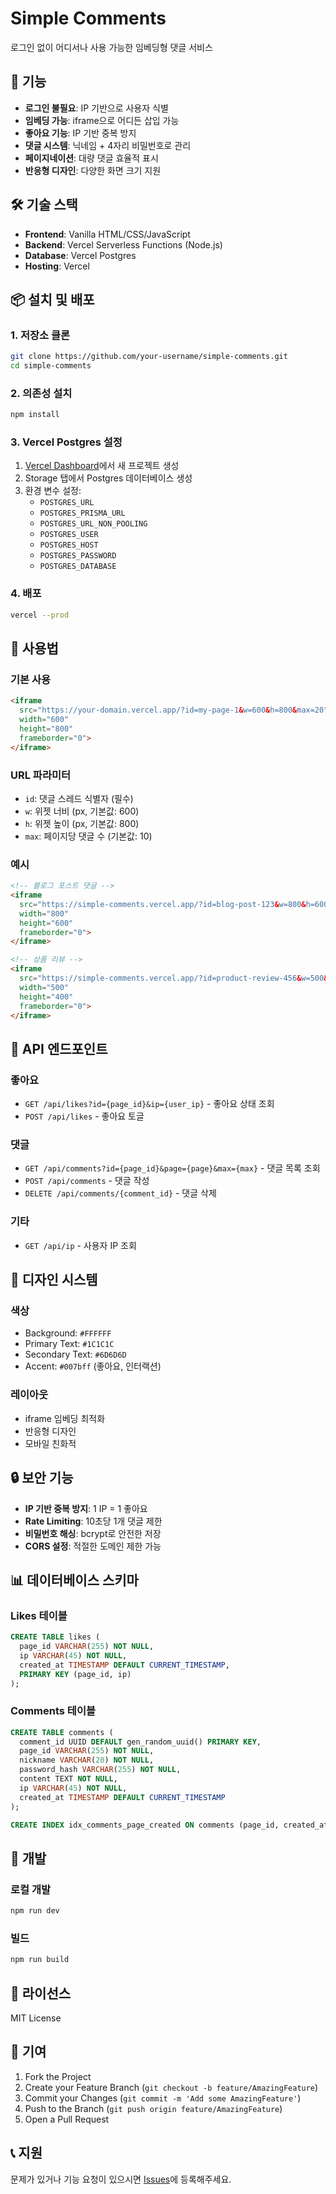 # Simple Comments

로그인 없이 어디서나 사용 가능한 임베딩형 댓글 서비스

## 🚀 기능

- **로그인 불필요**: IP 기반으로 사용자 식별
- **임베딩 가능**: iframe으로 어디든 삽입 가능
- **좋아요 기능**: IP 기반 중복 방지
- **댓글 시스템**: 닉네임 + 4자리 비밀번호로 관리
- **페이지네이션**: 대량 댓글 효율적 표시
- **반응형 디자인**: 다양한 화면 크기 지원

## 🛠 기술 스택

- **Frontend**: Vanilla HTML/CSS/JavaScript
- **Backend**: Vercel Serverless Functions (Node.js)
- **Database**: Vercel Postgres
- **Hosting**: Vercel

## 📦 설치 및 배포

### 1. 저장소 클론
```bash
git clone https://github.com/your-username/simple-comments.git
cd simple-comments
```

### 2. 의존성 설치
```bash
npm install
```

### 3. Vercel Postgres 설정
1. [Vercel Dashboard](https://vercel.com/dashboard)에서 새 프로젝트 생성
2. Storage 탭에서 Postgres 데이터베이스 생성
3. 환경 변수 설정:
   - `POSTGRES_URL`
   - `POSTGRES_PRISMA_URL`
   - `POSTGRES_URL_NON_POOLING`
   - `POSTGRES_USER`
   - `POSTGRES_HOST`
   - `POSTGRES_PASSWORD`
   - `POSTGRES_DATABASE`

### 4. 배포
```bash
vercel --prod
```

## 🎯 사용법

### 기본 사용
```html
<iframe 
  src="https://your-domain.vercel.app/?id=my-page-1&w=600&h=800&max=20"
  width="600" 
  height="800"
  frameborder="0">
</iframe>
```

### URL 파라미터
- `id`: 댓글 스레드 식별자 (필수)
- `w`: 위젯 너비 (px, 기본값: 600)
- `h`: 위젯 높이 (px, 기본값: 800)
- `max`: 페이지당 댓글 수 (기본값: 10)

### 예시
```html
<!-- 블로그 포스트 댓글 -->
<iframe 
  src="https://simple-comments.vercel.app/?id=blog-post-123&w=800&h=600&max=15"
  width="800" 
  height="600"
  frameborder="0">
</iframe>

<!-- 상품 리뷰 -->
<iframe 
  src="https://simple-comments.vercel.app/?id=product-review-456&w=500&h=400&max=5"
  width="500" 
  height="400"
  frameborder="0">
</iframe>
```

## 🔧 API 엔드포인트

### 좋아요
- `GET /api/likes?id={page_id}&ip={user_ip}` - 좋아요 상태 조회
- `POST /api/likes` - 좋아요 토글

### 댓글
- `GET /api/comments?id={page_id}&page={page}&max={max}` - 댓글 목록 조회
- `POST /api/comments` - 댓글 작성
- `DELETE /api/comments/{comment_id}` - 댓글 삭제

### 기타
- `GET /api/ip` - 사용자 IP 조회

## 🎨 디자인 시스템

### 색상
- Background: `#FFFFFF`
- Primary Text: `#1C1C1C`
- Secondary Text: `#6D6D6D`
- Accent: `#007bff` (좋아요, 인터랙션)

### 레이아웃
- iframe 임베딩 최적화
- 반응형 디자인
- 모바일 친화적

## 🔒 보안 기능

- **IP 기반 중복 방지**: 1 IP = 1 좋아요
- **Rate Limiting**: 10초당 1개 댓글 제한
- **비밀번호 해싱**: bcrypt로 안전한 저장
- **CORS 설정**: 적절한 도메인 제한 가능

## 📊 데이터베이스 스키마

### Likes 테이블
```sql
CREATE TABLE likes (
  page_id VARCHAR(255) NOT NULL,
  ip VARCHAR(45) NOT NULL,
  created_at TIMESTAMP DEFAULT CURRENT_TIMESTAMP,
  PRIMARY KEY (page_id, ip)
);
```

### Comments 테이블
```sql
CREATE TABLE comments (
  comment_id UUID DEFAULT gen_random_uuid() PRIMARY KEY,
  page_id VARCHAR(255) NOT NULL,
  nickname VARCHAR(20) NOT NULL,
  password_hash VARCHAR(255) NOT NULL,
  content TEXT NOT NULL,
  ip VARCHAR(45) NOT NULL,
  created_at TIMESTAMP DEFAULT CURRENT_TIMESTAMP
);

CREATE INDEX idx_comments_page_created ON comments (page_id, created_at DESC);
```

## 🚀 개발

### 로컬 개발
```bash
npm run dev
```

### 빌드
```bash
npm run build
```

## 📝 라이선스

MIT License

## 🤝 기여

1. Fork the Project
2. Create your Feature Branch (`git checkout -b feature/AmazingFeature`)
3. Commit your Changes (`git commit -m 'Add some AmazingFeature'`)
4. Push to the Branch (`git push origin feature/AmazingFeature`)
5. Open a Pull Request

## 📞 지원

문제가 있거나 기능 요청이 있으시면 [Issues](https://github.com/your-username/simple-comments/issues)에 등록해주세요.
